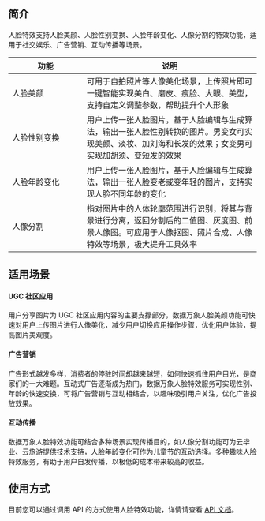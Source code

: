 ## 简介

人脸特效支持人脸美颜、人脸性别变换、人脸年龄变化、人像分割的特效功能，适用于社交娱乐、广告营销、互动传播等场景。

<table>
<thead>
<tr>
<th width=30%>功能</th>
<th width=70%>说明</th>
</tr>
</thead>
<tbody><tr>
<td>人脸美颜</td>
<td>可用于自拍照片等人像美化场景，上传照片即可一键智能实现美白、磨皮、瘦脸、大眼、美型，支持自定义调整参数，帮助提升个人形象</td>
</tr>
<tr>
<td>人脸性别变换</td>
<td>用户上传一张人脸图片，基于人脸编辑与生成算法，输出一张人脸性别转换的图片。男变女可实现美颜、淡妆、加刘海和长发的效果；女变男可实现加胡须、变短发的效果</td>
</tr>
<tr>
<td>人脸年龄变化</td>
<td>用户上传一张人脸图片，基于人脸编辑与生成算法，输出一张人脸变老或变年轻的图片，支持实现人脸不同年龄的变化</td>
</tr>
<tr>
<td>人像分割</td>
<td>指对图片中的人体轮廓范围进行识别，将其与背景进行分离，返回分割后的二值图、灰度图、前景人像图。可应用于人像抠图、照片合成、人像特效等场景，极大提升工具效率</td>
</tr>
</tbody></table>

## 适用场景

#### UGC 社区应用

用户分享图片为 UGC 社区应用内容的主要支撑部分，数据万象人脸美颜功能可快速对用户上传图片进行人像美化，减少用户切换应用操作步骤，优化用户体验，提高图片美观度。

#### 广告营销

广告形式越发多样，消费者的停驻时间却越来越短，如何快速抓住用户目光，是商家们的一大难题。互动式广告逐渐成为热门，数据万象人脸特效服务可实现性别、年龄的快速变换，可将广告营销与互动相结合，以趣味吸引用户关注，优化广告投放效果。

#### 互动传播

数据万象人脸特效功能可结合多种场景实现传播目的，如人像分割功能可为云毕业、云旅游提供技术支持，人脸年龄变化可作为儿童节的互动选择。多种趣味人脸特效服务，有助于用户自发传播，以极低的成本带来较高的收益。


## 使用方式

目前您可以通过调用 API 的方式使用人脸特效功能，详情请查看 [API 文档](https://cloud.tencent.com/document/product/460/47197#.E8.AF.B7.E6.B1.82)。
